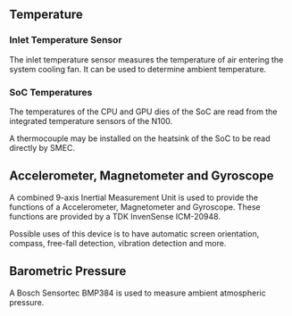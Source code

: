 
## Temperature

### Inlet Temperature Sensor
The inlet temperature sensor measures the temperature of air entering the system cooling fan. It can be used to determine ambient temperature.

### SoC Temperatures
The temperatures of the CPU and GPU dies of the SoC are read from the integrated temperature sensors of the N100.

A thermocouple may be installed on the heatsink of the SoC to be read directly by SMEC.

## Accelerometer, Magnetometer and Gyroscope
A combined 9-axis Inertial Measurement Unit is used to provide the functions of a Accelerometer, Magnetometer and Gyroscope. These functions are provided by a TDK InvenSense ICM-20948.

Possible uses of this device is to have automatic screen orientation, compass, free-fall detection, vibration detection and more.

## Barometric Pressure
A Bosch Sensortec BMP384 is used to measure ambient atmospheric pressure.